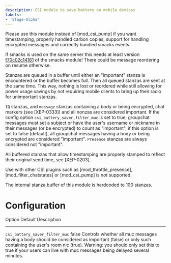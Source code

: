 ```yaml
---
description: CSI module to save battery on mobile devices
labels:
- 'Stage-Alpha'
---
```


Please use this module instead of [mod_csi_pump] if you want timestamping,
properly handled carbon copies, support for handling encrypted messages and
correctly handled smacks events.

If smacks is used on the same server this needs at least version [f70c02c14161]
of the smacks module! There could be message reordering on resume otherwise.

Stanzas are queued in a buffer until either an "important" stanza is
encountered or the buffer becomes full. Then all queued stanzas are sent
at the same time. This way, nothing is lost or reordered while still
allowing for power usage savings by not requiring mobile clients to
bring up their radio for unimportant stanzas.

`IQ` stanzas, and `message` stanzas containing a body or being encrypted,
chat markers (see [XEP-0333]) and all nonzas are considered important.
If the config option `csi_battery_saver_filter_muc` is set to true,
groupchat messages must set a subject or have the user's username or nickname
in their messages (or be encrypted) to count as "important", if this option
is set to false (default), all groupchat messages having a body
or being encrypted are considered "important".
`Presence` stanzas are always considered not "important".

All buffered stanzas that allow timestamping are properly stamped to
reflect their original send time, see [XEP-0203].

Use with other CSI plugins such as [mod_throttle_presence],
[mod_filter_chatstates] or [mod_csi_pump] is *not* supported.

The internal stanza buffer of this module is hardcoded to 100 stanzas.

Configuration
=============

  Option                              Default           Description
  ----------------------------------  ---------- -----------------------------------------------------------------------------------------------------------------------------------------------------------------------------------------------------------------------------------------------------------------
  `csi_battery_saver_filter_muc`      false      Controls whether all muc messages having a body should be considered as important (false) or only such containing the user's room nic (true). Warning: you should only set this to true if your users can live with muc messages being delayed several minutes. 


[f70c02c14161]: //hg.prosody.im/prosody-modules/raw-file/f70c02c14161/mod_smacks/mod_smacks.lua